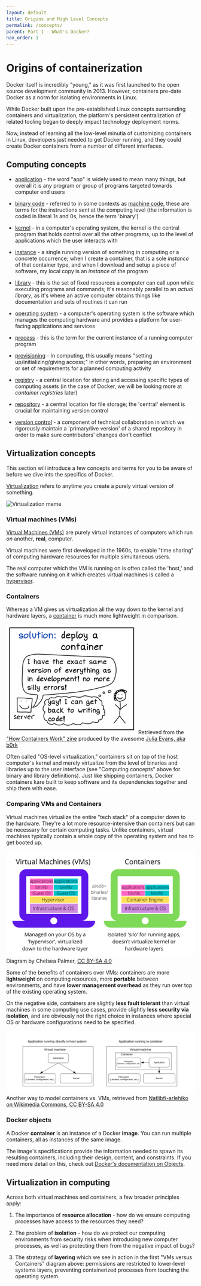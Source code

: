 ```yaml
---
layout: default
title: Origins and High Level Concepts
permalink: /concepts/
parent: Part 1 - What's Docker?
nav_order: 1
---
```


# Origins of containerization

Docker itself is incredibly "young," as it was first launched to the open source development community in 2013. However, containers pre-date Docker as a norm for isolating environments in Linux. 

While Docker built upon the pre-established Linux concepts surrounding containers and virtualization, the platform's persistent centralization of related tooling began to deeply impact technology deployment norms. 

Now, instead of learning all the low-level minutia of customizing containers in Linux, developers just needed to get Docker running, and they could create Docker containers from a number of different interfaces.
<br/>

## Computing concepts

* [application](https://en.wikipedia.org/wiki/Application_software) - the word "app" is widely used to mean many things, but overall it is any program or group of programs targeted towards computer end users

* [binary code](https://en.wikipedia.org/wiki/Binary_code) - referred to in some contexts as [machine code](https://en.wikipedia.org/wiki/Machine_code), these are terms for the instructions sent at the computing level (the information is coded in literal 1s and 0s, hence the term 'binary')

* [kernel](https://en.wikipedia.org/wiki/Kernel_(operating_system)) - in a computer's operating system, the kernel is the central program that holds control over all the other programs, up to the level of applications which the user interacts with

* [instance](https://en.wikipedia.org/wiki/Instance_(computer_science)) - a single running version of something in computing or a concrete occurrence; when I create a container, that is a sole *instance* of that container type, and when I download and setup a piece of software, my local copy is an *instance* of the program

* [library](https://en.wikipedia.org/wiki/Library_(computing)) - this is the set of fixed resources a computer can call upon while executing programs and commands; it's reasonably parallel to an *actual library*, as it's where an active computer obtains things like documentation and sets of routines it can run

* [operating system](https://en.wikipedia.org/wiki/Operating_system) - a computer's operating system is the software which manages the computing hardware and provides a platform for user-facing applications and services

* [process](https://en.wikipedia.org/wiki/Process_(computing)) - this is the term for the current instance of a running computer program

* [provisioning](https://en.wikipedia.org/wiki/Provisioning_(telecommunications)) - in computing, this usually means "setting up/initializing/giving access;" in other words, preparing an environment or set of requirements for a planned computing activity

* [registry](https://blogs.vmware.com/cloudnative/2017/06/21/what-is-a-container-registry/) - a central location for storing and accessing specific types of computing assets (in the case of Docker, we will be looking more at *container registries* later)

* [repository](https://techterms.com/definition/repository#:~:text=Terms%20%3A%20Repository%20Definition-,Repository,a%20central%20file%20storage%20location.&text=This%20may%20include%20multiple%20source,new%20versions%20of%20the%20program.) - a central location for file storage; the 'central' element is crucial for maintaining version control

* [version control](https://en.wikipedia.org/wiki/Version_control) - a component of technical collaboration in which we rigorously maintain a 'primary/live version' of a shared repository in order to make sure contributors' changes don't conflict

## Virtualization concepts

This section will introduce a few concepts and terms for you to be aware of before we dive into the specifics of Docker. 

[Virtualization](https://en.wikipedia.org/wiki/Virtualization) refers to anytime you create a purely virtual version of something.

![Virtualization meme](/figures/VIRTUALIZATION.png)

### Virtual machines (VMs)

[Virtual Machines (VMs)](https://en.wikipedia.org/wiki/Virtual_machine) are purely virtual instances of computers which run *on* another, **real**, computer. 

Virtual machines were first developed in the 1960s, to enable "time sharing" of computing hardware resources for multiple simultaneous users.

The real computer which the VM is running on is often called the 'host,' and the software running on it which creates virtual machines is called a [hypervisor](https://en.wikipedia.org/wiki/Hypervisor).

### Containers

Whereas a VM gives us virtualization all the way down to the kernel and hardware layers, a [container](https://en.wikipedia.org/wiki/OS-level_virtualization) is much more lightweight in comparison. 

![@b0rk on containers](figures/b0rkcontainer.png)
Retrieved from the ["How Containers Work" zine](https://wizardzines.com/zines/containers/) produced by the awesome [Julia Evans, aka b0rk](https://jvns.ca/)

Often called "OS-level virtualization," containers sit on top of the host computer's kernel and merely virtualize from the level of binaries and libraries up to the user interface (see "Computing concepts" above for binary and library definitions). Just like shipping containers, Docker containers kare built to keep software and its dependencies together and ship them with ease. 


### Comparing VMs and Containers

Virtual machines virtualize the entire "tech stack" of a computer down to the hardware. They're a lot more resource-intensive than containers but can be necessary for certain computing tasks. Unlike containers, virtual machines typically contain a whole copy of the operating system and has to get booted up. 

![Containers versus VMs](figures/containersvsvm.png)
Diagram by Chelsea Palmer, [CC BY-SA 4.0](https://creativecommons.org/licenses/by-sa/4.0/)

Some of the benefits of containers over VMs: containers are more **lightweight** on computing resources, more **portable** between environments, and have **lower management overhead** as they run over top of the existing operating system.

On the negative side, containers are slightly **less fault tolerant** than virtual machines in some computing use cases, provide slightly **less security via isolation**, and are obviously not the right choice in instances where special OS or hardware configurations need to be specified.

![Containers versus VMs part 2](figures/wikicommonsVMcontainer.png)
Another way to model containers vs. VMs, retrieved from [Natlibfi-arlehiko on Wikimedia Commons](https://commons.wikimedia.org/wiki/File:Containers.png), [CC BY-SA 4.0](https://creativecommons.org/licenses/by-sa/4.0/)

### Docker objects

A Docker **container** is an instance of a Docker **image**. You can run multiple containers, all as instances of the same image. 

The image's specifications provide the information needed to spawn its resulting containers, including their design, content, and constraints. If you need more detail on this, check out [Docker's documentation on Objects](https://docs.docker.com/get-started/overview/#docker-objects).
<br/>

## Virtualization in computing

Across both virtual machines and containers, a few broader principles apply: 

1. The importance of **resource allocation** - how do we ensure computing processes have access to the resources they need?

2. The problem of **isolation** - how do we protect our computing environments from security risks when introducing new computer processes, as well as protecting them from the negative impact of bugs?

3. The strategy of **layering** which we see in action in the first "VMs versus Containers" diagram above: permissions are restricted to lower-level systems layers, preventing containerized processes from touching the operating system.